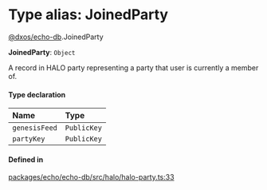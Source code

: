 # Type alias: JoinedParty

[@dxos/echo-db](../modules/dxos_echo_db.md).JoinedParty

 **JoinedParty**: `Object`

A record in HALO party representing a party that user is currently a member of.

#### Type declaration

| Name | Type |
| :------ | :------ |
| `genesisFeed` | `PublicKey` |
| `partyKey` | `PublicKey` |

#### Defined in

[packages/echo/echo-db/src/halo/halo-party.ts:33](https://github.com/dxos/dxos/blob/main/packages/echo/echo-db/src/halo/halo-party.ts#L33)
